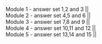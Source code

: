 Module 1 - answer set 1,2 and 3   ||   
Module 2 - answer set 4,5 and 6   ||   
Module 3 - answer set 7,8 and 9   ||   
Module 4 - answer set 10,11 and 12   ||   
Module 5 - answer set 13,14 and 15   ||   
